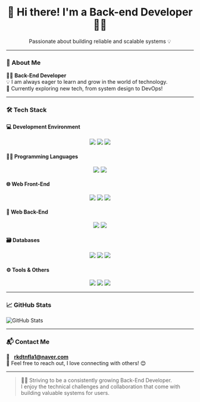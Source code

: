 <h1 align="center">👋 Hi there! I'm a Back-end Developer 🧑‍💻</h1>
<p align="center">Passionate about building reliable and scalable systems 💡</p>

---

### 🚀 About Me

👨‍💻 **Back-End Developer**  
💡 I am always eager to learn and grow in the world of technology.  
🌱 Currently exploring new tech, from system design to DevOps!

---

### 🛠️ Tech Stack

#### 💻 Development Environment
<p align="center">
  <img src="https://img.shields.io/badge/VSCode-007ACC?style=flat&logo=Visual%20Studio%20Code&logoColor=white" />
  <img src="https://img.shields.io/badge/IntelliJ%20IDEA-000000?style=flat&logo=intellijidea&logoColor=white" />
  <img src="https://shields.io/badge/TypeScript-3178C6?logo=TypeScript&logoColor=FFF&style=flat-square">
</p>

#### 👨‍💻 Programming Languages
<p align="center">
  <img src="https://img.shields.io/badge/Java-007396?style=flat&logo=Java&logoColor=white" />
  <img src="https://img.shields.io/badge/C-A8B9CC?style=flat&logo=C&logoColor=white" />
</p>

#### 🌐 Web Front-End
<p align="center">
  <img src="https://img.shields.io/badge/HTML5-E34F26?style=flat&logo=HTML5&logoColor=white" />
  <img src="https://img.shields.io/badge/CSS3-1572B6?style=flat&logo=CSS3&logoColor=white" />
  <img src="https://img.shields.io/badge/React-61DAFB?style=flat&logo=React&logoColor=black" />
</p>

#### 🧩 Web Back-End
<p align="center">
  <img src="https://img.shields.io/badge/SpringBoot-6DB33F?style=flat&logo=SpringBoot&logoColor=white" />
  <img src="https://img.shields.io/badge/JPA-59666C?style=flat&logo=Hibernate&logoColor=white" />
</p>

#### 🗃️ Databases
<p align="center">
  <img src="https://img.shields.io/badge/MySQL-4479A1?style=flat&logo=MySQL&logoColor=white" />
  <img src="https://img.shields.io/badge/MariaDB-003545?style=flat&logo=MariaDB&logoColor=white" />
  <img src="https://img.shields.io/badge/Firebase-FFCA28?style=flat&logo=Firebase&logoColor=black" />
</p>

#### ⚙️ Tools & Others
<p align="center">
  <img src="https://img.shields.io/badge/Docker-2496ED?style=flat&logo=Docker&logoColor=white" />
  <img src="https://img.shields.io/badge/GitHub-181717?style=flat&logo=GitHub&logoColor=white" />
  <img src="https://img.shields.io/badge/Linux-FCC624?style=flat&logo=Linux&logoColor=black" />
</p>

---

### 📈 GitHub Stats

![GitHub Stats](https://github-readme-stats.vercel.app/api?username=kangsulim&show_icons=true&count_private=true&hide=prs&theme=radical)


---

### 📬 Contact Me
📧 &nbsp; **rkdtnfla1@naver.com**  
💬 Feel free to reach out, I love connecting with others! 😊

---

> 🙋‍♂️ Striving to be a consistently growing Back-End Developer.  
> I enjoy the technical challenges and collaboration that come with building valuable systems for users.
